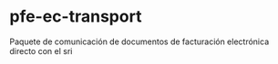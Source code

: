# pfe-ec-transport
Paquete de comunicación de documentos de facturación electrónica directo con el sri
